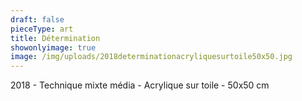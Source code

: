 ```yaml
---
draft: false
pieceType: art
title: Détermination
showonlyimage: true
image: /img/uploads/2018determinationacryliquesurtoile50x50.jpg
---
```

2018 - Technique mixte média - Acrylique sur toile - 50x50 cm
